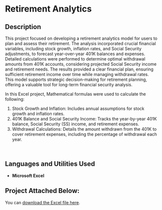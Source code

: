 <h1>Retirement Analytics</h1>

<h2>Description</h2>
This project focused on developing a retirement analytics model for users to plan and assess their retirement. The analysis incorporated crucial financial variables, including stock growth, inflation rates, and Social Security adjustments, to forecast year-over-year 401K balances and expenses. Detailed calculations were performed to determine optimal withdrawal amounts from 401K accounts, considering projected Social Security income and retirement needs. The results provided a clear financial plan, ensuring sufficient retirement income over time while managing withdrawal rates. This model supports strategic decision-making for retirement planning, offering a valuable tool for long-term financial security analysis.


In this Excel project, Mathematical formulas were used to calculate the following:

1. Stock Growth and Inflation: Includes annual assumptions for stock growth and inflation rates.
2. 401K Balance and Social Security Income: Tracks the year-by-year 401K balance, Social Security (SS) income, and retirement expenses.
3. Withdrawal Calculations: Details the amount withdrawn from the 401K to cover retirement expenses, including the percentage of withdrawal each year.
<br />
<h2>Languages and Utilities Used</h2>

- <b>Microsoft Excel</b>

<h2>Project Attached Below:</h2>

You can [download the Excel file here](Kayla%20Walker%20Retirement%20Analytics.xlsx).
